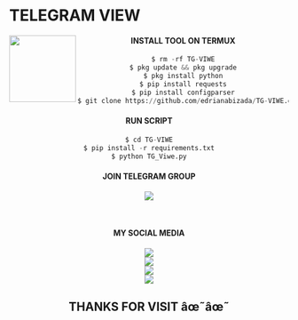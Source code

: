 # TELEGRAM VIEW 
<img src="https://github.com/edrisnabizada/edrisnabizada/blob/main/IMAGE/edrisnabizada.gif" width="120" height="120" align="left">
<center>
  
  

#### INSTALL TOOL ON TERMUX
```python
$ rm -rf TG-VIWE
$ pkg update && pkg upgrade
$ pkg install python
$ pip install requests
$ pip install configparser
$ git clone https://github.com/edrianabizada/TG-VIWE.git
```
#### RUN SCRIPT
```python
$ cd TG-VIWE
$ pip install -r requirements.txt
$ python TG_Viwe.py
```

#### JOIN TELEGRAM GROUP <br>
[![](https://img.shields.io/badge/Telegram-black?logo=Telegram&logoColor=blue&labelColor=black)](https://t.me/Best_Hacker00420)

<br>

#### MY SOCIAL MEDIA

[![](https://img.shields.io/badge/Github-black?logo=Github&logoColor=red&labelColor=black)](https://github.com/edrisnabizada) <br>
[![](https://img.shields.io/badge/Facebook-black?logo=Facebook&logoColor=red&labelColor=black)](https://www.facebook.com/Shah.Edris.Nabizada.420) <br>
[![](https://img.shields.io/badge/Instagram-black?logo=Instagram&logoColor=red&labelColor=black)](https://www.instagram.com/edrisnabizada420) <br>
[![](https://img.shields.io/badge/YouTube-black?logo=YouTube&logoColor=red&labelColor=black)](https://youtube.com/@Best_Hacker) <br>

<h2> THANKS FOR VISIT âœ˜âœ˜ <h2\>
